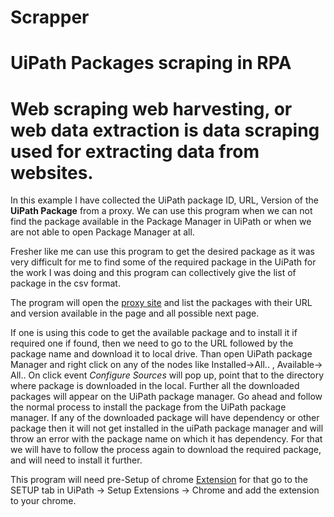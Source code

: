 
# Scrapper
# UiPath Packages scraping in RPA

# Web scraping web harvesting, or web data extraction is data scraping used for extracting data from websites.

In this example I have collected the UiPath package ID, URL, Version of the **UiPath Package** from a proxy. We can use this program when we can not find the package available in the Package Manager in UiPath or when we are not able to open Package Manager at all. 

Fresher like me can use this program to get the desired package as it was very difficult for me to find some of the required package in the UiPath for the work I was doing and this program can collectively give the list of package in the csv format.

The program will open the [proxy site](https://www.myget.org/gallery/workflow) and list the packages with their URL and version available in the page and all possible next page. 

If one is using this code to get the available package and to install it if required one if found, then we need to go to the URL followed by the package name and download it to local drive. Than open UiPath package Manager and right click on any of the nodes like Installed->All.. , Available-> All.. On click  event *Configure Sources* will pop up, point that to the directory where package is downloaded in the local. Further all the downloaded packages will appear on the UiPath package manager. Go ahead and follow the normal process to install the package from the UiPath package manager.
If any of the downloaded package will have dependency or other package then it will not get installed in the uiPath package manager and will throw an error with the package name on which it has dependency. For that we will have to follow the process again to download the required package, and will need to install it further.

This program will need pre-Setup of chrome [Extension](https://chrome.google.com/webstore/detail/uipath/dpncpimghfponcpjkgihfikppbbhchil/details) for that go to the SETUP tab in UiPath -> Setup Extensions -> Chrome and add the extension to your chrome.
